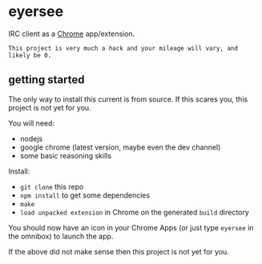 # eyersee

IRC client as a [Chrome](https://www.google.com/intl/en/chrome/browser/) app/extension.

```
This project is very much a hack and your mileage will vary, and likely be 0.
```

## getting started

The only way to install this current is from source. If this scares you, this project is not yet for you.

You will need:

* nodejs
* google chrome (latest version, maybe even the dev channel)
* some basic reasoning skills

Install:

* `git clone` this repo
* `npm install` to get some dependencies
* `make`
* `load unpacked extension` in Chrome on the generated `build` directory

You should now have an icon in your Chrome Apps (or just type `eyersee` in the omnibox) to launch the app.

If the above did not make sense then this project is not yet for you.

